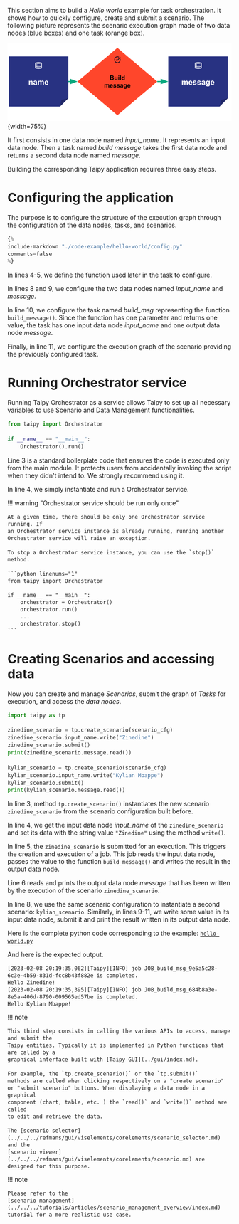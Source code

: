 This section aims to build a *Hello world* example for task orchestration. It shows how to
quickly configure, create and submit a scenario. The following picture represents the scenario
execution graph made of two data nodes (blue boxes) and one task (orange box).

![hello world example](img/hello-world/hello-world.svg){width=75%}

It first consists in one data node named *input_name*. It represents an input data node.
Then a task named *build message* takes the first data node and returns a second data node named
*message*.

Building the corresponding Taipy application requires three easy steps.

# Configuring the application

The purpose is to configure the structure of the execution graph through the configuration
of the data nodes, tasks, and scenarios.

```python linenums="1"
{%
include-markdown "./code-example/hello-world/config.py"
comments=false
%}
```

In lines 4-5, we define the function used later in the task to configure.

In lines 8 and 9, we configure the two data nodes named *input_name* and *message*.

In line 10, we configure the task named *build_msg* representing the function `build_message()`.
Since the function has one parameter and returns one value, the task has one input data node
*input_name* and one output data node *message*.

Finally, in line 11, we configure the execution graph of the scenario providing the previously
configured task.

# Running Orchestrator service

Running Taipy Orchestrator as a service allows Taipy to set up all necessary variables to use
Scenario and Data Management functionalities.

``` python linenums="1"
from taipy import Orchestrator

if __name__ == "__main__":
    Orchestrator().run()
```

Line 3 is a standard boilerplate code that ensures the code is executed only from the main
module. It protects users from accidentally invoking the script when they didn't intend to. We
strongly recommend using it.

In line 4, we simply instantiate and run a Orchestrator service.

!!! warning "Orchestrator service should be run only once"

    At a given time, there should be only one Orchestrator service running. If
    an Orchestrator service instance is already running, running another
    Orchestrator service will raise an exception.

    To stop a Orchestrator service instance, you can use the `stop()` method.

    ```python linenums="1"
    from taipy import Orchestrator

    if __name__ == "__main__":
        orchestrator = Orchestrator()
        orchestrator.run()
        ...
        orchestrator.stop()
    ```

# Creating Scenarios and accessing data

Now you can create and manage *Scenarios*, submit the graph of *Tasks* for execution, and access
the *data nodes*.

```python linenums="1"
import taipy as tp

zinedine_scenario = tp.create_scenario(scenario_cfg)
zinedine_scenario.input_name.write("Zinedine")
zinedine_scenario.submit()
print(zinedine_scenario.message.read())

kylian_scenario = tp.create_scenario(scenario_cfg)
kylian_scenario.input_name.write("Kylian Mbappe")
kylian_scenario.submit()
print(kylian_scenario.message.read())
```

In line 3, method `tp.create_scenario()` instantiates the new scenario `zinedine_scenario`
from the scenario configuration built before.

In line 4, we get the input data node *input_name* of the `zinedine_scenario` and set its data
with the string value `"Zinedine"` using the method `write()`.

In line 5, the `zinedine_scenario` is submitted for an execution. This triggers the creation
and execution of a job. This job reads the input data node, passes the value
to the function `build_message()` and writes the result in the output data node.

Line 6 reads and prints the output data node *message* that has been written by the execution
of the scenario `zinedine_scenario`.

In line 8, we use the same scenario configuration to instantiate a second scenario:
`kylian_scenario`. Similarly, in lines 9-11, we write some value in its input data node, submit
it and print the result written in its output data node.

Here is the complete python code corresponding to the example:
<a href="./code-example/hello-world/hello-world.py" download>`hello-world.py`</a>

And here is the expected output.

``` console
[2023-02-08 20:19:35,062][Taipy][INFO] job JOB_build_msg_9e5a5c28-6c3e-4b59-831d-fcc8b43f882e is completed.
Hello Zinedine!
[2023-02-08 20:19:35,395][Taipy][INFO] job JOB_build_msg_684b8a3e-8e5a-406d-8790-009565ed57be is completed.
Hello Kylian Mbappe!
```

!!! note

    This third step consists in calling the various APIs to access, manage and submit the
    Taipy entities. Typically it is implemented in Python functions that are called by a
    graphical interface built with [Taipy GUI](../gui/index.md).

    For example, the `tp.create_scenario()` or the `tp.submit()`
    methods are called when clicking respectively on a "create scenario"
    or "submit scenario" buttons. When displaying a data node in a graphical
    component (chart, table, etc. ) the `read()` and `write()` method are called
    to edit and retrieve the data.

    The [scenario selector](../../../refmans/gui/viselements/corelements/scenario_selector.md) and the
    [scenario viewer](../../../refmans/gui/viselements/corelements/scenario.md) are designed for this purpose.

!!! note

    Please refer to the
    [scenario management](../../../tutorials/articles/scenario_management_overview/index.md)
    tutorial for a more realistic use case.
